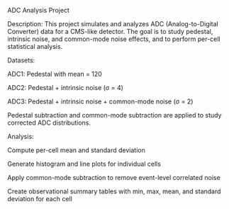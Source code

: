 ADC Analysis Project

Description:
This project simulates and analyzes ADC (Analog-to-Digital Converter) data for a CMS-like detector.
The goal is to study pedestal, intrinsic noise, and common-mode noise effects, and to perform per-cell statistical analysis.

Datasets:

ADC1: Pedestal with mean = 120

ADC2: Pedestal + intrinsic noise (σ = 4)

ADC3: Pedestal + intrinsic noise + common-mode noise (σ = 2)

Pedestal subtraction and common-mode subtraction are applied to study corrected ADC distributions.

Analysis:

Compute per-cell mean and standard deviation

Generate histogram and line plots for individual cells

Apply common-mode subtraction to remove event-level correlated noise

Create observational summary tables with min, max, mean, and standard deviation for each cell
